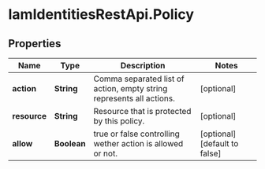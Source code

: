 # IamIdentitiesRestApi.Policy

## Properties
Name | Type | Description | Notes
------------ | ------------- | ------------- | -------------
**action** | **String** | Comma separated list of action, empty string represents all actions. | [optional] 
**resource** | **String** | Resource that is protected by this policy. | [optional] 
**allow** | **Boolean** | true or false controlling wether action is allowed or not. | [optional] [default to false]


